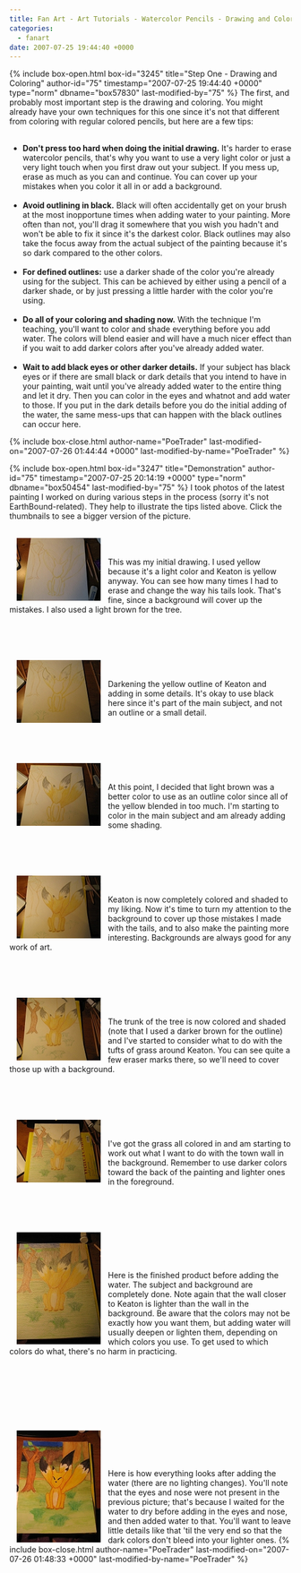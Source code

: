 ```yaml
---
title: Fan Art - Art Tutorials - Watercolor Pencils - Drawing and Coloring
categories:
  - fanart
date: 2007-07-25 19:44:40 +0000
---
```

{% include box-open.html box-id="3245" title="Step One - Drawing and Coloring" author-id="75" timestamp="2007-07-25 19:44:40 +0000" type="norm" dbname="box57830" last-modified-by="75" %}
The first, and probably most important step is the drawing and coloring. You might already have your own techniques for this one since it's not that different from coloring with regular colored pencils, but here are a few tips:<br /><br />


<ul><li><b>Don't press too hard when doing the initial drawing.</b> It's harder to erase watercolor pencils, that's why you want to use a very light color or just a very light touch when you first draw out your subject. If you mess up, erase as much as you can and continue. You can cover up your mistakes when you color it all in or add a background.</li><br />

<li><b>Avoid outlining in black.</b> Black will often accidentally get on your brush at the most inopportune times when adding water to your painting. More often than not, you'll drag it somewhere that you wish you hadn't and won't be able to fix it since it's the darkest color. Black outlines may also take the focus away from the actual subject of the painting because it's so dark compared to the other colors.</li><br />

<li><b>For defined outlines:</b> use a darker shade of the color you're already using for the subject. This can be achieved by either using a pencil of a darker shade, or by just pressing a little harder with the color you're using.</li><br />

<li><b>Do all of your coloring and shading now.</b> With the technique I'm teaching, you'll want to color and shade everything before you add water. The colors will blend easier and will have a much nicer effect than if you wait to add darker colors after you've already added water.</li><br />

<li><b>Wait to add black eyes or other darker details.</b> If your subject has black eyes or if there are small black or dark details that you intend to have in your painting, wait until you've already added water to the entire thing and let it dry. Then you can color in the eyes and whatnot and add water to those. If you put in the dark details before you do the initial adding of the water, the same mess-ups that can happen with the black outlines can occur here.</li>
</ul>
{% include box-close.html author-name="PoeTrader" last-modified-on="2007-07-26 01:44:44 +0000" last-modified-by-name="PoeTrader" %}

{% include box-open.html box-id="3247" title="Demonstration" author-id="75" timestamp="2007-07-25 20:14:19 +0000" type="norm" dbname="box50454" last-modified-by="75" %}
I took photos of the latest painting I worked on during various steps in the process (sorry it's not EarthBound-related). They help to illustrate the tips listed above. Click the thumbnails to see a bigger version of the picture.<br /><br />

<a href="keaton1.jpg" target="_new">
<img src="keaton1_thumb.jpg" border="0" align="left" hspace="13" target="_blank" /></a>

<br /><br />This was my initial drawing. I used yellow because it's a light color and Keaton is yellow anyway. You can see how many times I had to erase and change the way his tails look. That's fine, since a background will cover up the mistakes. I also used a light brown for the tree.<br /><br /><br /><br /><br />

<a href="keaton2.jpg" target="_new">
<img src="keaton2_thumb.jpg" border="0" align="left" hspace="13" target="_blank" /></a>

<br /><br />Darkening the yellow outline of Keaton and adding in some details. It's okay to use black here since it's part of the main subject, and not an outline or a small detail.<br /><br /><br /><br /><br />

<a href="keaton3.jpg" target="_new">
<img src="keaton3_thumb.jpg" border="0" align="left" hspace="13" target="_blank" /></a>

<br /><br />At this point, I decided that light brown was a better color to use as an outline color since all of the yellow blended in too much. I'm starting to color in the main subject and am already adding some shading.<br /><br /><br /><br /><br />


<a href="keaton4.jpg" target="_new">
<img src="keaton4_thumb.jpg" border="0" align="left" hspace="13" target="_blank" /></a>

<br /><br />Keaton is now completely colored and shaded to my liking. Now it's time to turn my attention to the background to cover up those mistakes I made with the tails, and to also make the painting more interesting. Backgrounds are always good for any work of art.<br /><br /><br /><br /><br />

<a href="keaton5.jpg" target="_new">
<img src="keaton5_thumb.jpg" border="0" align="left" hspace="13" target="_blank" /></a>

<br /><br />The trunk of the tree is now colored and shaded (note that I used a darker brown for the outline) and I've started to consider what to do with the tufts of grass around Keaton. You can see quite a few eraser marks there, so we'll need to cover those up with a background.<br /><br /><br /><br /><br />

<a href="keaton6.jpg" target="_new">
<img src="keaton6_thumb.jpg" border="0" align="left" hspace="13" target="_blank" /></a>

<br /><br />I've got the grass all colored in and am starting to work out what I want to do with the town wall in the background. Remember to use darker colors toward the back of the painting and lighter ones in the foreground.<br /><br /><br /><br /><br />

<a href="keaton7.jpg" target="_new">
<img src="keaton7_thumb.jpg" border="0" align="left" hspace="13" target="_blank" /></a>

<br /><br /><br /><br />Here is the finished product before adding the water. The subject and background are completely done. Note again that the wall closer to Keaton is lighter than the wall in the background. Be aware that the colors may not be exactly how you want them, but adding water will usually deepen or lighten them, depending on which colors you use. To get used to which colors do what, there's no harm in practicing.<br /><br /><br /><br /><br /><br /><br /><br />

<a href="keaton8.jpg" target="_new">
<img src="keaton8_thumb.jpg" border="0" align="left" hspace="13" target="_blank" /></a>

<br /><br /><br /><br />Here is how everything looks after adding the water (there are no lighting changes). You'll note that the eyes and nose were not present in the previous picture; that's because I waited for the water to dry before adding in the eyes and nose, and then added water to that. You'll want to leave little details like that 'til the very end so that the dark colors don't bleed into your lighter ones.
{% include box-close.html author-name="PoeTrader" last-modified-on="2007-07-26 01:48:33 +0000" last-modified-by-name="PoeTrader" %}
